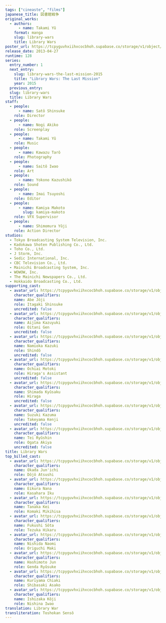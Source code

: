 ```yaml
---
tags: ["cineaste", "films"]
japanese_title: 図書館戦争
original_works:
  - authors:
      - name: Takami Yû
    format: manga
    slug: library-wars
    title: Library Wars
poster_url: https://tcpyguvhxiihxcocbhoh.supabase.co/storage/v1/object/public/godzilla-cineaste-public/content/films/library-wars-2013/posters/library-wars-2013.jpg
release_date: 2013-04-27
runtime: 128
series:
  entry_number: 1
  next_entry:
    slug: library-wars-the-last-mission-2015
    title: "Library Wars: The Last Mission"
    year: 2015
  previous_entry:
  slug: library-wars
  title: Library Wars
staff:
  - people:
      - name: Satô Shinsuke
    role: Director
  - people:
      - name: Nogi Akiko
    role: Screenplay
  - people:
      - name: Takami Yû
    role: Music
  - people:
      - name: Kawazu Tarô
    role: Photography
  - people:
      - name: Saitô Iwao
    role: Art
  - people:
      - name: Yokono Kazushikô
    role: Sound
  - people:
      - name: Imai Tsuyoshi
    role: Editor
  - people:
      - name: Kamiya Makoto
        slug: kamiya-makoto
    role: VFX Supervisor
  - people:
      - name: Shimomura Yûji
    role: Action Director
studios:
  - Tokyo Broadcasting System Television, Inc.
  - Kadokawa Shoten Publishing Co., Ltd.
  - Toho Co., Ltd.
  - J Storm, Inc.
  - Sedic International, Inc.
  - CBC Television Co., Ltd.
  - Mainichi Broadcasting System, Inc.
  - WOWOW, Inc.
  - The Mainichi Newspapers Co., Ltd.
  - Hokkaido Broadcasting Co., Ltd.
supporting_cast:
  - avatar_url: https://tcpyguvhxiihxcocbhoh.supabase.co/storage/v1/object/public/godzilla-cineaste-public/content/films/library-wars-2013/cast-avatars/joji-abe-0.jpg
    character_qualifiers:
    name: Abe Jôji
    role: Itagaki Shinsuke
    uncredited: false
  - avatar_url: https://tcpyguvhxiihxcocbhoh.supabase.co/storage/v1/object/public/godzilla-cineaste-public/content/films/library-wars-2013/cast-avatars/kazuyuki-aijima-0.jpg
    character_qualifiers:
    name: Aijima Kazuyuki
    role: Oitani Gen
    uncredited: false
  - avatar_url: https://tcpyguvhxiihxcocbhoh.supabase.co/storage/v1/object/public/godzilla-cineaste-public/content/films/library-wars-2013/cast-avatars/kazuki-namioka-0.jpg
    character_qualifiers:
    name: Namioka Kazuki
    role: Shindô
    uncredited: false
  - avatar_url: https://tcpyguvhxiihxcocbhoh.supabase.co/storage/v1/object/public/godzilla-cineaste-public/content/films/library-wars-2013/cast-avatars/motoki-ochiai-0.jpg
    character_qualifiers:
    name: Ochiai Motoki
    role: Hiraga's Assistant
    uncredited: false
  - avatar_url: https://tcpyguvhxiihxcocbhoh.supabase.co/storage/v1/object/public/godzilla-cineaste-public/content/films/library-wars-2013/cast-avatars/kyusaku-shimada-0.jpg
    character_qualifiers:
    name: Shimada Kyûsaku
    role: Hiraga
    uncredited: false
  - avatar_url: https://tcpyguvhxiihxcocbhoh.supabase.co/storage/v1/object/public/godzilla-cineaste-public/content/films/library-wars-2013/cast-avatars/kazuma-suzuki-0.jpg
    character_qualifiers:
    name: Suzuki Kazuma
    role: Takeyama Kenji
    uncredited: false
  - avatar_url: https://tcpyguvhxiihxcocbhoh.supabase.co/storage/v1/object/public/godzilla-cineaste-public/content/films/library-wars-2013/cast-avatars/ryushin-tei-0.jpg
    character_qualifiers:
    name: Tei Ryûshin
    role: Ogata Akiya
    uncredited: false
title: Library Wars
top_billed_cast:
  - avatar_url: https://tcpyguvhxiihxcocbhoh.supabase.co/storage/v1/object/public/godzilla-cineaste-public/content/films/library-wars-2013/cast-avatars/junichi-okada-0.jpg
    character_qualifiers:
    name: Okada Jun'ichi
    role: Dôjô Atsushi
  - avatar_url: https://tcpyguvhxiihxcocbhoh.supabase.co/storage/v1/object/public/godzilla-cineaste-public/content/films/library-wars-2013/cast-avatars/nana-eikura-0.jpg
    character_qualifiers:
    name: Eikura Nana
    role: Kasahara Iku
  - avatar_url: https://tcpyguvhxiihxcocbhoh.supabase.co/storage/v1/object/public/godzilla-cineaste-public/content/films/library-wars-2013/cast-avatars/kei-tanaka-0.jpg
    character_qualifiers:
    name: Tanaka Kei
    role: Komaki Mikihisa
  - avatar_url: https://tcpyguvhxiihxcocbhoh.supabase.co/storage/v1/object/public/godzilla-cineaste-public/content/films/library-wars-2013/cast-avatars/sota-fukushi-0.jpg
    character_qualifiers:
    name: Fukushi Sôta
    role: Tezuka Hikaru
  - avatar_url: https://tcpyguvhxiihxcocbhoh.supabase.co/storage/v1/object/public/godzilla-cineaste-public/content/films/library-wars-2013/cast-avatars/naomi-nishida-0.jpg
    character_qualifiers:
    name: Nishida Naomi
    role: Origuchi Maki
  - avatar_url: https://tcpyguvhxiihxcocbhoh.supabase.co/storage/v1/object/public/godzilla-cineaste-public/content/films/library-wars-2013/cast-avatars/jun-hashimoto-0.jpg
    character_qualifiers:
    name: Hashimoto Jun
    role: Genda Ryûsuke
  - avatar_url: https://tcpyguvhxiihxcocbhoh.supabase.co/storage/v1/object/public/godzilla-cineaste-public/content/films/library-wars-2013/cast-avatars/chiaki-kuriyama-0.jpg
    character_qualifiers:
    name: Kuriyama Chiaki
    role: Shibasaki Asako
  - avatar_url: https://tcpyguvhxiihxcocbhoh.supabase.co/storage/v1/object/public/godzilla-cineaste-public/content/films/library-wars-2013/cast-avatars/koji-ishizaka-0.jpg
    character_qualifiers:
    name: Ishizaka Kôji
    role: Nishina Iwao
translation: Library War
transliteration: Toshokan Sensô
---
```

